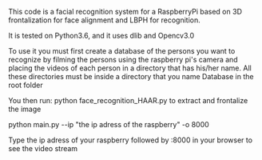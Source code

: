 This code is a facial recognition system for a RaspberryPi based on 3D frontalization for face alignment and LBPH for recognition.

It is tested on Python3.6, and it uses dlib and Opencv3.0

To use it you must first create a database of the persons you want to recognize by filming the persons using the raspberry pi's camera and placing the videos of each person in a directory that has his/her name. All these directories must be inside a directory that you name Database in the root folder

You then run:
python face_recognition_HAAR.py to extract and frontalize the image

python main.py --ip "the ip adress of the raspberry" -o 8000

Type the ip adress of your raspberry followed by :8000 in your browser to see the video stream
